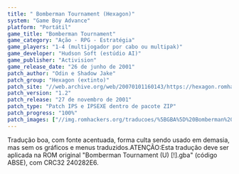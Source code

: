 ```yaml
---
title: " Bomberman Tournament (Hexagon)"
system: "Game Boy Advance"
platform: "Portátil"
game_title: "Bomberman Tournament"
game_category: "Ação - RPG - Estratégia"
game_players: "1-4 (multijogador por cabo ou multipak)"
game_developer: "Hudson Soft (estúdio AI)"
game_publisher: "Activision"
game_release_date: "26 de junho de 2001"
patch_author: "Odin e Shadow Jake"
patch_group: "Hexagon (extinto)"
patch_site: "//web.archive.org/web/20070101160143/https://hexagon.romhack.net// (fora do ar)"
patch_version: "1.2"
patch_release: "27 de novembro de 2001"
patch_type: "Patch IPS e IPSEXE dentro de pacote ZIP"
patch_progress: "100%"
patch_images: ["//img.romhackers.org/traducoes/%5BGBA%5D%20Bomberman%20Tournament%20-%20Hexagon%20-%201.png","//img.romhackers.org/traducoes/%5BGBA%5D%20Bomberman%20Tournament%20-%20Hexagon%20-%202.png","//img.romhackers.org/traducoes/%5BGBA%5D%20Bomberman%20Tournament%20-%20Hexagon%20-%203.png"]
---
```

Tradução boa, com fonte acentuada, forma culta sendo usado em demasia, mas sem os gráficos e menus traduzidos.ATENÇÃO:Esta tradução deve ser aplicada na ROM original "Bomberman Tournament (U) [!].gba" (código ABSE), com CRC32 240282E6.